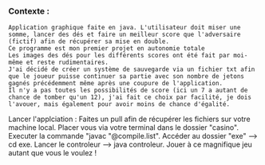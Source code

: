 ### Contexte : 
	Application graphique faite en java. L'utilisateur doit miser une somme, lancer des dés et faire un meilleur score que l'adversaire (fictif) afin de récupérer sa mise en double. 
	Ce programme est mon premier projet en autonomie totale
	Les images des dés pour les différents scores ont été fait par moi-même et reste rudimentaires. 
	J'ai décidé de créer un système de sauvegarde via un fichier txt afin que le joueur puisse continuer sa partie avec son nombre de jetons gagnés précédemment même après une coupure de l'application.
	Il n'y a pas toutes les possibilités de score (ici un 7 a autant de chance de tomber qu'un 12), j'ai fait ce choix par facilité, je dois l'avouer, mais également pour avoir moins de chance d'égalité. 

Lancer l'applciation : 
	Faites un pull afin de récupérer les fichiers sur votre machine local.
	Placer vous via votre terminal dans le dossier "casino".
	Executer la commande "javac "@compile.list".
	Accéder au dossier "exe" --> cd exe.
	Lancer le controleur --> java controleur.
	Jouer à ce magnifique jeu autant que vous le voulez !